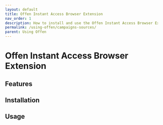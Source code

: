 ```yaml
---
layout: default
title: Offen Instant Access Browser Extension
nav_order: 1
description: How to install and use the Offen Instant Access Browser Extension
permalink: /using-offen/campaigns-sources/
parent: Using Offen
---
```


<!--
Copyright 2022 - Offen Authors <hioffen@posteo.de>
SPDX-License-Identifier: Apache-2.0
-->

# Offen Instant Access Browser Extension

## Features

## Installation

## Usage
